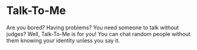# Talk-To-Me
Are you bored? Having problems? You need someone to talk without judges? Well, Talk-To-Me is for you! You can chat random people without them knowing your identity unless you say it. 
